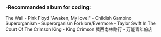### -Recommanded album for coding:


The Wall - Pink Floyd
"Awaken, My love!" - Childish Gambino
Superorganism - Superorganism
Forklore/Evermore - Taylor Swift
In The Court Of The Crimson King - King Crimson
冀西南林路行 - 万能青年旅店


